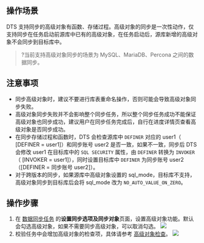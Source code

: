 
## 操作场景
DTS 支持同步的高级对象有函数、存储过程。高级对象的同步是一次性动作，仅支持同步在任务启动前源库中已有的高级对象，在任务启动后，源库新增的高级对象不会同步到目标库中。

>?当前支持高级对象同步的场景为 MySQL、MariaDB、Percona 之间的数据同步。

## 注意事项
- 同步高级对象时，建议不要进行库表重命名操作，否则可能会导致高级对象同步失败。
- 高级对象同步失败并不会影响整个同步任务，所以整个同步任务成功不能保证高级对象也同步成功，建议用户在同步任务完成后，自行在进度详情页查看高级对象是否同步成功。
- 在同步存储过程和函数时，DTS 会检查源库中 `DEFINER` 对应的 user1（ [DEFINER = user1]）和同步账号 user2 是否一致，如果不一致，同步后 DTS 会修改 user1 在目标库中的 `SQL SECURITY` 属性，由 `DEFINER` 转换为 `INVOKER`（ [INVOKER = user1]），同时设置目标库中 `DEFINER` 为同步账号 user2（[DEFINER = 同步账号 user2]）。
- 对于跨版本的同步，如果源库中高级对象设置的 sql_mode，目标库不支持，高级对象同步到目标库后会将 sql_mode 改为 `NO_AUTO_VALUE_ON_ZERO`。

## 操作步骤
1. 在 [数据同步任务](https://console.cloud.tencent.com/dts/replication) 的**设置同步选项及同步对象**页面，设置高级对象功能。默认会勾选高级对象，如果不需要同步高级对象，可以取消勾选。
![](https://qcloudimg.tencent-cloud.cn/raw/e9bac34b8d680b63be300dcea771a434.png)
2. 校验任务中会增加高级对象的检查项，具体请参考 [高级对象检查](https://cloud.tencent.com/document/product/571/73705)。
![](https://qcloudimg.tencent-cloud.cn/raw/a2b2a7abc435fb00d1167e724d3d4c99.png)

